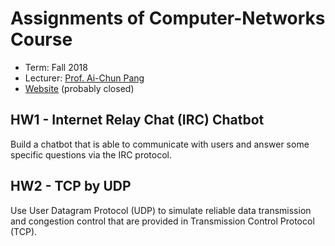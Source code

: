 # Assignments of Computer-Networks Course
- Term: Fall 2018
- Lecturer: [Prof. Ai-Chun Pang](https://www.csie.ntu.edu.tw/~acpang/)
- [Website](http://voip.csie.org/CN2018) (probably closed)

## HW1 - Internet Relay Chat (IRC) Chatbot
Build a chatbot that is able to communicate with users and answer some specific
questions via the IRC protocol.

## HW2 - TCP by UDP
Use User Datagram Protocol (UDP) to simulate reliable data transmission and
congestion control that are provided in Transmission Control Protocol (TCP).
